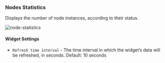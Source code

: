 ### Nodes Statistics
Displays the number of node instances, according to their status. 

![node-statistics](https://docs.cloudify.co/staging/dev/images/ui/widgets/node-statistics.png)

#### Widget Settings
* `Refresh time interval` - The time interval in which the widget’s data will be refreshed, in seconds. Default: 10 seconds